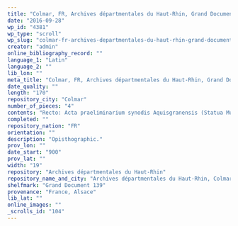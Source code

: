 ```yaml
---
title: "Colmar, FR, Archives départmentales du Haut-Rhin, Grand Document 139"
date: "2016-09-28"
wp_id: "4381"
wp_type: "scroll"
wp_slug: "colmar-fr-archives-departmentales-du-haut-rhin-grand-document-139"
creator: "admin"
online_bibliography_record: ""
language_1: "Latin"
language_2: ""
lib_lon: ""
meta_title: "Colmar, FR, Archives départmentales du Haut-Rhin, Grand Document 139"
date_quality: ""
length: "170"
repository_city: "Colmar"
number_of_pieces: "4"
contents: "Recto: Acta praeliminarium synodis Aquisgranensis (Statua Murbach, 816). Verso: Formulae Sangallenses miscellaneae"
completed: ""
repository_nation: "FR"
orientation: ""
description: "Opisthographic."
prov_lon: ""
date_start: "900"
prov_lat: ""
width: "19"
repository: "Archives départmentales du Haut-Rhin"
repository_name_and_city: "Archives départmentales du Haut-Rhin, Colmar FR"
shelfmark: "Grand Document 139"
provenance: "France, Alsace"
lib_lat: ""
online_images: ""
_scrolls_id: "104"
---
```



